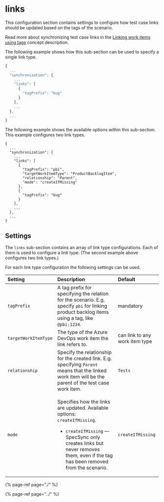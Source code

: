 # links

This configuration section contains settings to configure how test case links should be updated based on the tags of the scenario.

Read more about synchronizing test case links in the [Linking work items using tags](../../../features/common-synchronization-features/linking-work-items-with-tags.md) concept description.

The following example shows how this sub-section can be used to specify a single link type.

```javascript
{
  ...
  "synchronization": {
    ...
    "links": [
      {
        "tagPrefix": "bug"
      }
    ],
    ...
  },
  ...
}
```

The following example shows the available options within this sub-section. This example configures two link types.

```text
{
  ...
  "synchronization": {
    ...
    "links": [
      {
        "tagPrefix": "pbi",
        "targetWorkItemType": "ProductBacklogItem",
        "relationship": "Parent",
        "mode": "createIfMissing"
      },
      {
        "tagPrefix": "bug"
      }
    ],
    ...
  },
  ...
}
```

## Settings

The `links` sub-section contains an array of link type configurations. Each of them is used to configure a link type. \(The second example above configures two link types.\)

For each link type configuration the following settings can be used.

<table>
  <thead>
    <tr>
      <th style="text-align:left">Setting</th>
      <th style="text-align:left">Description</th>
      <th style="text-align:left">Default</th>
    </tr>
  </thead>
  <tbody>
    <tr>
      <td style="text-align:left"><code>tagPrefix</code>
      </td>
      <td style="text-align:left">A tag prefix for specifying the relation for the scenario. E.g. specify <code>pbi</code> for
        linking product backlog items using a tag, like <code>@pbi:1234</code>.</td>
      <td
      style="text-align:left">mandatory</td>
    </tr>
    <tr>
      <td style="text-align:left"><code>targetWorkItemType</code>
      </td>
      <td style="text-align:left">The type of the Azure DevOps work item the link refers to.</td>
      <td style="text-align:left">can link to any work item type</td>
    </tr>
    <tr>
      <td style="text-align:left"><code>relationship</code>
      </td>
      <td style="text-align:left">Specify the relationship for the created link. E.g. specifying <code>Parent</code> means
        that the linked work item will be the parent of the test case work item.</td>
      <td
      style="text-align:left"><code>Tests</code>
        </td>
    </tr>
    <tr>
      <td style="text-align:left"><code>mode</code>
      </td>
      <td style="text-align:left">
        <p>Specifies how the links are updated. Available options: <code>createIfMissing</code>.</p>
        <ul>
          <li><code>createIfMissing</code> &#x2014; SpecSync only creates links but never
            removes them, even if the tag has been removed from the scenario.</li>
        </ul>
      </td>
      <td style="text-align:left"><code>createIfMissing</code>
      </td>
    </tr>
  </tbody>
</table>

{% page-ref page="./" %}

{% page-ref page="../" %}

